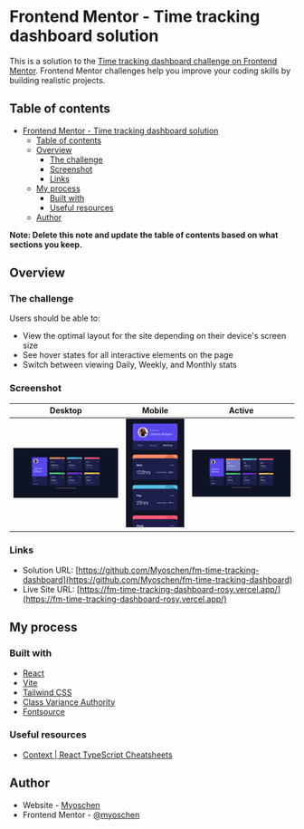 # Frontend Mentor - Time tracking dashboard solution

This is a solution to the [Time tracking dashboard challenge on Frontend Mentor](https://www.frontendmentor.io/challenges/time-tracking-dashboard-UIQ7167Jw). Frontend Mentor challenges help you improve your coding skills by building realistic projects.

## Table of contents

- [Frontend Mentor - Time tracking dashboard solution](#frontend-mentor---time-tracking-dashboard-solution)
  - [Table of contents](#table-of-contents)
  - [Overview](#overview)
    - [The challenge](#the-challenge)
    - [Screenshot](#screenshot)
    - [Links](#links)
  - [My process](#my-process)
    - [Built with](#built-with)
    - [Useful resources](#useful-resources)
  - [Author](#author)

**Note: Delete this note and update the table of contents based on what sections you keep.**

## Overview

### The challenge

Users should be able to:

- View the optimal layout for the site depending on their device's screen size
- See hover states for all interactive elements on the page
- Switch between viewing Daily, Weekly, and Monthly stats

### Screenshot

|                Desktop                |                Mobile                |                Active                |
| :-----------------------------------: | :----------------------------------: | :----------------------------------: |
| ![desktop](./screenshots/desktop.png) | ![desktop](./screenshots/mobile.png) | ![desktop](./screenshots/active.png) |

### Links

- Solution URL: [https://github.com/Myoschen/fm-time-tracking-dashboard](https://github.com/Myoschen/fm-time-tracking-dashboard)
- Live Site URL: [https://fm-time-tracking-dashboard-rosy.vercel.app/](https://fm-time-tracking-dashboard-rosy.vercel.app/)

## My process

### Built with

- [React](https://reactjs.org/)
- [Vite](https://vitejs.dev/)
- [Tailwind CSS](https://tailwindcss.com/)
- [Class Variance Authority](https://cva.style/docs)
- [Fontsource](https://fontsource.org/)

### Useful resources

- [Context | React TypeScript Cheatsheets](https://react-typescript-cheatsheet.netlify.app/docs/basic/getting-started/context/)

## Author

- Website - [Myoschen](https://github.com/Myoschen)
- Frontend Mentor - [@myoschen](https://www.frontendmentor.io/profile/myoschen)
